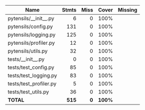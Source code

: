 | Name                      |    Stmts |     Miss |    Cover |   Missing |
|-------------------------- | -------: | -------: | -------: | --------: |
| pytensils/\_\_init\_\_.py |        6 |        0 |     100% |           |
| pytensils/config.py       |      131 |        0 |     100% |           |
| pytensils/logging.py      |      125 |        0 |     100% |           |
| pytensils/profiler.py     |       12 |        0 |     100% |           |
| pytensils/utils.py        |       32 |        0 |     100% |           |
| tests/\_\_init\_\_.py     |        0 |        0 |     100% |           |
| tests/test\_config.py     |       85 |        0 |     100% |           |
| tests/test\_logging.py    |       83 |        0 |     100% |           |
| tests/test\_profiler.py   |        5 |        0 |     100% |           |
| tests/test\_utils.py      |       36 |        0 |     100% |           |
|                 **TOTAL** |  **515** |    **0** | **100%** |           |
